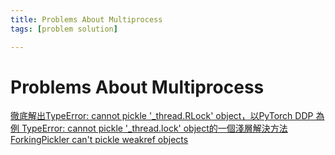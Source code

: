 ```yaml
---
title: Problems About Multiprocess
tags: [problem solution]

---
```


# Problems About Multiprocess
[徹底解出TypeError: cannot pickle '\_thread.RLock' object，以PyTorch DDP 為例 ](https://blog.csdn.net/LutingWang/article/details/124203032)
[TypeError: cannot pickle '\_thread.lock' object的一個淺層解決方法](https://blog.csdn.net/jbluxun/article/details/134167082)
[ForkingPickler can't pickle weakref objects](https://blog.csdn.net/nangua06/article/details/129668222)